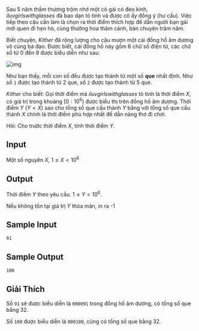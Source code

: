 
Sau 5 năm thầm thương trộm nhớ một cô gái có đeo kính, *iluvgirlswithglasses* đã bạo dạn tỏ tình và được cô ấy đồng ý (hư cấu). Việc tiếp theo cậu cần làm là chọn ra thời điểm thích hợp để dẫn người bạn gái mới quen đi hẹn hò, cùng thưởng hoa thăm cảnh, bàn chuyện trăm năm.

Biết chuyện, *Kither* đã rộng lượng cho cậu mượn một cái đồng hồ âm dương vô cùng bá đạo. Được biết, cái đồng hồ này gồm 6 chữ số điện tử, các chữ số từ 0 đến 9 được biểu diễn như sau:

![img](https://user-images.githubusercontent.com/58514512/192288639-5996e600-c23b-4470-8c47-9154154ba6da.jpg)

Như bạn thấy, mỗi con số đều được tạo thành từ một số **que** nhất định. Như số `1` được tạo thành từ 2 que, số `2` được tạo thành từ 5 que.

*Kither* cho biết: Gọi thời điểm mà *iluvgirlswithglasses* tỏ tình là thời điểm $X$, có giá trị trong khoảng $[0:10^6)$ được biểu thị trên đồng hồ âm dương. Thời điểm $Y$ $(Y < X)$ sao cho tổng số que cấu thành $Y$ bằng với tổng số que cấu thành $X$ chính là thời điểm phù hợp nhất để dẫn nàng thơ đi chơi.

Hỏi: Cho trước thời điểm $X$, tính thời điểm $Y$.

## Input

Một số nguyên $X$, $1 \leq X < 10^6$

## Output

Thời điểm $Y$ theo yêu cầu. $1 \leq Y < 10^6$. 

Nếu không tồn tại giá trị $Y$ thỏa mãn, in ra -1

## Sample Input

```
91
```

## Sample Output

```
100
```


## Giải Thích

Số `91` sẽ được biểu diễn là `000091` trong đồng hồ âm dương, có tổng số que bằng 32.

Số `100` được biểu diễn là `000100`, cũng có tổng số que bằng 32.
